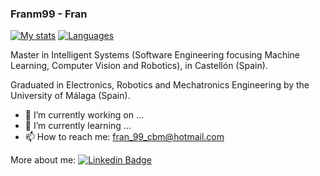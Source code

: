 ### Franm99 - Fran

[![My stats](https://github-readme-stats.vercel.app/api?username=Franm99&show_icons=true&theme=vue&count_private=true)](https://github.com/anuraghazra/github-readme-stats)
[![Languages](https://github-readme-stats.vercel.app/api/top-langs/?username=Franm99&theme=vue&count_private=true)](https://github.com/anuraghazra/github-readme-stats)

Master in Intelligent Systems (Software Engineering focusing Machine Learning, Computer Vision and Robotics), in Castellón (Spain).

Graduated in Electronics, Robotics and Mechatronics Engineering by the University of Málaga (Spain).

- 🔭 I’m currently working on ...
- 🌱 I’m currently learning ...
- 📫 How to reach me: fran_99_cbm@hotmail.com


More about me: [![Linkedin Badge](https://img.shields.io/badge/-Franm99-blue?style=flat-square&logo=Linkedin&logoColor=white&link=https://www.linkedin.com/in/francisco-javier-moreno-rodr%C3%ADguez-83570819b/)](https://www.linkedin.com/in/francisco-javier-moreno-rodr%C3%ADguez-83570819b/)
<!--
**Franm99/Franm99** is a ✨ _special_ ✨ repository because its `README.md` (this file) appears on your GitHub profile.

Here are some ideas to get you started:


- 👯 I’m looking to collaborate on ...
- 🤔 I’m looking for help with ...
- 💬 Ask me about ...
- 😄 Pronouns: ...
- ⚡ Fun fact: ...
-->
